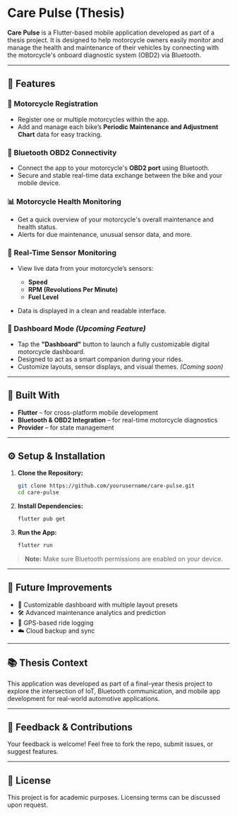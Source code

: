 # Care Pulse (Thesis)

**Care Pulse** is a Flutter-based mobile application developed as part of a thesis project. It is designed to help motorcycle owners easily monitor and manage the health and maintenance of their vehicles by connecting with the motorcycle's onboard diagnostic system (OBD2) via Bluetooth.

---

## 🚀 Features

### 🛵 Motorcycle Registration

* Register one or multiple motorcycles within the app.
* Add and manage each bike’s **Periodic Maintenance and Adjustment Chart** data for easy tracking.

### 🔧 Bluetooth OBD2 Connectivity

* Connect the app to your motorcycle's **OBD2 port** using Bluetooth.
* Secure and stable real-time data exchange between the bike and your mobile device.

### 📊 Motorcycle Health Monitoring

* Get a quick overview of your motorcycle's overall maintenance and health status.
* Alerts for due maintenance, unusual sensor data, and more.

### 🧩 Real-Time Sensor Monitoring

* View live data from your motorcycle’s sensors:

  * **Speed**
  * **RPM (Revolutions Per Minute)**
  * **Fuel Level**
* Data is displayed in a clean and readable interface.

### 🧭 Dashboard Mode *(Upcoming Feature)*

* Tap the **"Dashboard"** button to launch a fully customizable digital motorcycle dashboard.
* Designed to act as a smart companion during your rides.
* Customize layouts, sensor displays, and visual themes. *(Coming soon)*

---

## 📱 Built With

* **Flutter** – for cross-platform mobile development
* **Bluetooth & OBD2 Integration** – for real-time motorcycle diagnostics
* **Provider** – for state management

---

## ⚙️ Setup & Installation

1. **Clone the Repository:**

   ```bash
   git clone https://github.com/yourusername/care-pulse.git
   cd care-pulse
   ```

2. **Install Dependencies:**

   ```bash
   flutter pub get
   ```

3. **Run the App:**

   ```bash
   flutter run
   ```

> **Note:** Make sure Bluetooth permissions are enabled on your device.

---

## 📌 Future Improvements

* 🧭 Customizable dashboard with multiple layout presets
* 🛠️ Advanced maintenance analytics and prediction
* 📍 GPS-based ride logging
* ☁️ Cloud backup and sync

---

## 📚 Thesis Context

This application was developed as part of a final-year thesis project to explore the intersection of IoT, Bluetooth communication, and mobile app development for real-world automotive applications.

---

## 📩 Feedback & Contributions

Your feedback is welcome! Feel free to fork the repo, submit issues, or suggest features.

---

## 📄 License

This project is for academic purposes. Licensing terms can be discussed upon request.
